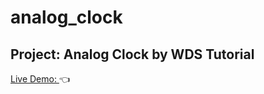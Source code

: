 # analog_clock
## Project: Analog Clock by WDS Tutorial

[Live Demo: ](https://mavericks-db.github.io/analog_clock/):point_left: